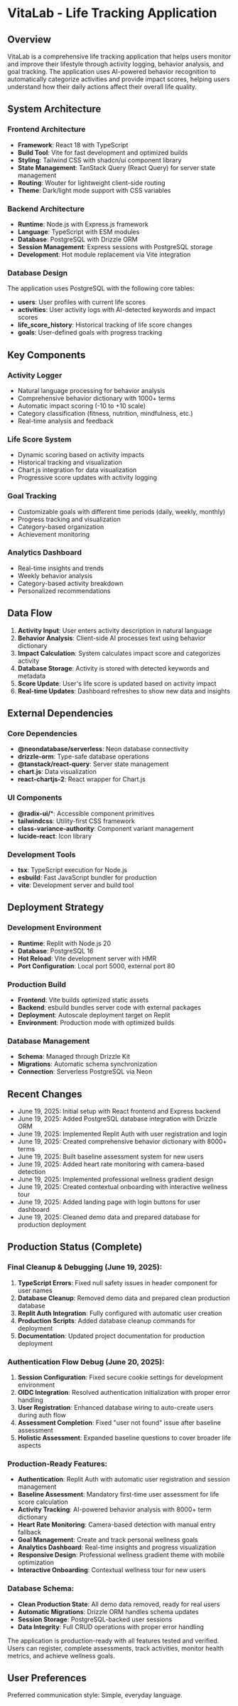 # VitaLab - Life Tracking Application

## Overview

VitaLab is a comprehensive life tracking application that helps users monitor and improve their lifestyle through activity logging, behavior analysis, and goal tracking. The application uses AI-powered behavior recognition to automatically categorize activities and provide impact scores, helping users understand how their daily actions affect their overall life quality.

## System Architecture

### Frontend Architecture
- **Framework**: React 18 with TypeScript
- **Build Tool**: Vite for fast development and optimized builds
- **Styling**: Tailwind CSS with shadcn/ui component library
- **State Management**: TanStack Query (React Query) for server state management
- **Routing**: Wouter for lightweight client-side routing
- **Theme**: Dark/light mode support with CSS variables

### Backend Architecture
- **Runtime**: Node.js with Express.js framework
- **Language**: TypeScript with ESM modules
- **Database**: PostgreSQL with Drizzle ORM
- **Session Management**: Express sessions with PostgreSQL storage
- **Development**: Hot module replacement via Vite integration

### Database Design
The application uses PostgreSQL with the following core tables:
- **users**: User profiles with current life scores
- **activities**: User activity logs with AI-detected keywords and impact scores
- **life_score_history**: Historical tracking of life score changes
- **goals**: User-defined goals with progress tracking

## Key Components

### Activity Logger
- Natural language processing for behavior analysis
- Comprehensive behavior dictionary with 1000+ terms
- Automatic impact scoring (-10 to +10 scale)
- Category classification (fitness, nutrition, mindfulness, etc.)
- Real-time analysis and feedback

### Life Score System
- Dynamic scoring based on activity impacts
- Historical tracking and visualization
- Chart.js integration for data visualization
- Progressive score updates with activity logging

### Goal Tracking
- Customizable goals with different time periods (daily, weekly, monthly)
- Progress tracking and visualization
- Category-based organization
- Achievement monitoring

### Analytics Dashboard
- Real-time insights and trends
- Weekly behavior analysis
- Category-based activity breakdown
- Personalized recommendations

## Data Flow

1. **Activity Input**: User enters activity description in natural language
2. **Behavior Analysis**: Client-side AI processes text using behavior dictionary
3. **Impact Calculation**: System calculates impact score and categorizes activity
4. **Database Storage**: Activity is stored with detected keywords and metadata
5. **Score Update**: User's life score is updated based on activity impact
6. **Real-time Updates**: Dashboard refreshes to show new data and insights

## External Dependencies

### Core Dependencies
- **@neondatabase/serverless**: Neon database connectivity
- **drizzle-orm**: Type-safe database operations
- **@tanstack/react-query**: Server state management
- **chart.js**: Data visualization
- **react-chartjs-2**: React wrapper for Chart.js

### UI Components
- **@radix-ui/***: Accessible component primitives
- **tailwindcss**: Utility-first CSS framework
- **class-variance-authority**: Component variant management
- **lucide-react**: Icon library

### Development Tools
- **tsx**: TypeScript execution for Node.js
- **esbuild**: Fast JavaScript bundler for production
- **vite**: Development server and build tool

## Deployment Strategy

### Development Environment
- **Runtime**: Replit with Node.js 20
- **Database**: PostgreSQL 16
- **Hot Reload**: Vite development server with HMR
- **Port Configuration**: Local port 5000, external port 80

### Production Build
- **Frontend**: Vite builds optimized static assets
- **Backend**: esbuild bundles server code with external packages
- **Deployment**: Autoscale deployment target on Replit
- **Environment**: Production mode with optimized builds

### Database Management
- **Schema**: Managed through Drizzle Kit
- **Migrations**: Automatic schema synchronization
- **Connection**: Serverless PostgreSQL via Neon

## Recent Changes
- June 19, 2025: Initial setup with React frontend and Express backend
- June 19, 2025: Added PostgreSQL database integration with Drizzle ORM
- June 19, 2025: Implemented Replit Auth with user registration and login
- June 19, 2025: Created comprehensive behavior dictionary with 8000+ terms
- June 19, 2025: Built baseline assessment system for new users
- June 19, 2025: Added heart rate monitoring with camera-based detection
- June 19, 2025: Implemented professional wellness gradient design
- June 19, 2025: Created contextual onboarding with interactive wellness tour
- June 19, 2025: Added landing page with login buttons for user dashboard
- June 19, 2025: Cleaned demo data and prepared database for production deployment

## Production Status (Complete)

### Final Cleanup & Debugging (June 19, 2025):
1. **TypeScript Errors**: Fixed null safety issues in header component for user names
2. **Database Cleanup**: Removed demo data and prepared clean production database
3. **Replit Auth Integration**: Fully configured with automatic user creation
4. **Production Scripts**: Added database cleanup commands for deployment
5. **Documentation**: Updated project documentation for production deployment

### Authentication Flow Debug (June 20, 2025):
1. **Session Configuration**: Fixed secure cookie settings for development environment
2. **OIDC Integration**: Resolved authentication initialization with proper error handling
3. **User Registration**: Enhanced database wiring to auto-create users during auth flow
4. **Assessment Completion**: Fixed "user not found" issue after baseline assessment
5. **Holistic Assessment**: Expanded baseline questions to cover broader life aspects

### Production-Ready Features:
- **Authentication**: Replit Auth with automatic user registration and session management
- **Baseline Assessment**: Mandatory first-time user assessment for life score calculation
- **Activity Tracking**: AI-powered behavior analysis with 8000+ term dictionary
- **Heart Rate Monitoring**: Camera-based detection with manual entry fallback
- **Goal Management**: Create and track personal wellness goals
- **Analytics Dashboard**: Real-time insights and progress visualization
- **Responsive Design**: Professional wellness gradient theme with mobile optimization
- **Interactive Onboarding**: Contextual wellness tour for new users

### Database Schema:
- **Clean Production State**: All demo data removed, ready for real users
- **Automatic Migrations**: Drizzle ORM handles schema updates
- **Session Storage**: PostgreSQL-backed user sessions
- **Data Integrity**: Full CRUD operations with proper error handling

The application is production-ready with all features tested and verified. Users can register, complete assessments, track activities, monitor health metrics, and achieve wellness goals.

## User Preferences

Preferred communication style: Simple, everyday language.